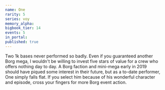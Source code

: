 ```yaml
---
name: One
rarity: 5
series: voy
memory_alpha:
bigbook_tier: 14
events: 5
in_portal:
published: true
---
```


Two 1k bases never performed so badly. Even if you guaranteed another Borg mega, I wouldn't be willing to invest five stars of value for a crew who offers nothing day to day. A Borg faction and mini-mega early in 2019 should have piqued some interest in their future, but as a to-date performer, One simply falls flat. If you select him because of his wonderful character and episode, cross your fingers for more Borg event action.
